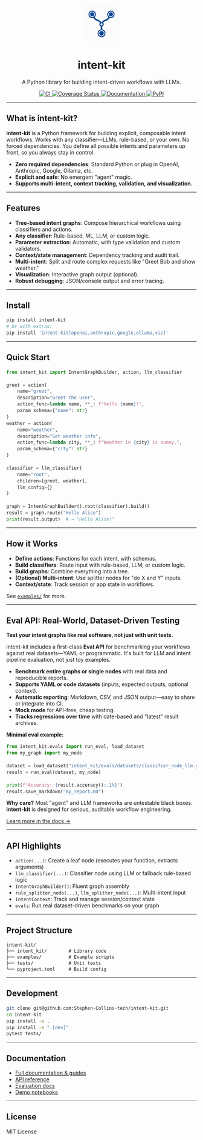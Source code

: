 <p align="center">
  <img src="assets/logo.png" alt="Intent Kit Logo" height="100" style="border-radius: 16px;"/>
</p>

<h1 align="center">intent-kit</h1>
<p align="center">A Python library for building intent-driven workflows with LLMs.</p>

<p align="center">
  <a href="https://github.com/Stephen-Collins-tech/intent-kit/actions/workflows/ci.yml">
    <img src="https://github.com/Stephen-Collins-tech/intent-kit/actions/workflows/ci.yml/badge.svg" alt="CI"/>
  </a>
  <a href="https://codecov.io/gh/Stephen-Collins-tech/intent-kit">
    <img src="https://codecov.io/gh/Stephen-Collins-tech/intent-kit/branch/main/graph/badge.svg" alt="Coverage Status"/>
  </a>
  <a href="https://docs.intentkit.io">
    <img src="https://img.shields.io/badge/docs-online-blue" alt="Documentation"/>
  </a>
  <a href="https://pypi.org/project/intentkit-py">
    <img src="https://img.shields.io/pypi/v/intentkit-py" alt="PyPI"/>
  </a>
</p>

---

## What is intent-kit?

**intent-kit** is a Python framework for building explicit, composable intent workflows.
Works with any classifier—LLMs, rule-based, or your own.
No forced dependencies. You define all possible intents and parameters up front, so you always stay in control.

* **Zero required dependencies**: Standard Python or plug in OpenAI, Anthropic, Google, Ollama, etc.
* **Explicit and safe**: No emergent "agent" magic.
* **Supports multi-intent, context tracking, validation, and visualization.**

---

## Features

* **Tree-based intent graphs**: Compose hierarchical workflows using classifiers and actions.
* **Any classifier**: Rule-based, ML, LLM, or custom logic.
* **Parameter extraction**: Automatic, with type validation and custom validators.
* **Context/state management**: Dependency tracking and audit trail.
* **Multi-intent**: Split and route complex requests like "Greet Bob and show weather."
* **Visualization**: Interactive graph output (optional).
* **Robust debugging**: JSON/console output and error tracing.

---

## Install

```bash
pip install intent-kit
# Or with extras:
pip install 'intent-kit[openai,anthropic,google,ollama,viz]'
```

---

## Quick Start

```python
from intent_kit import IntentGraphBuilder, action, llm_classifier

greet = action(
    name="greet",
    description="Greet the user",
    action_func=lambda name, **_: f"Hello {name}!",
    param_schema={"name": str}
)
weather = action(
    name="weather",
    description="Get weather info",
    action_func=lambda city, **_: f"Weather in {city} is sunny.",
    param_schema={"city": str}
)

classifier = llm_classifier(
    name="root",
    children=[greet, weather],
    llm_config={}
)

graph = IntentGraphBuilder().root(classifier).build()
result = graph.route("Hello Alice")
print(result.output)  # → "Hello Alice!"
```

---

## How it Works

* **Define actions**: Functions for each intent, with schemas.
* **Build classifiers**: Route input with rule-based, LLM, or custom logic.
* **Build graphs**: Combine everything into a tree.
* **(Optional) Multi-intent**: Use splitter nodes for "do X and Y" inputs.
* **Context/state**: Track session or app state in workflows.

See [`examples/`](examples/) for more.

---

## Eval API: Real-World, Dataset-Driven Testing

**Test your intent graphs like real software, not just with unit tests.**

intent-kit includes a first-class **Eval API** for benchmarking your workflows against real datasets—YAML or programmatic. It's built for LLM and intent pipeline evaluation, not just toy examples.

* **Benchmark entire graphs or single nodes** with real data and reproducible reports.
* **Supports YAML or code datasets** (inputs, expected outputs, optional context).
* **Automatic reporting**: Markdown, CSV, and JSON output—easy to share or integrate into CI.
* **Mock mode** for API-free, cheap testing.
* **Tracks regressions over time** with date-based and "latest" result archives.

**Minimal eval example:**

```python
from intent_kit.evals import run_eval, load_dataset
from my_graph import my_node

dataset = load_dataset("intent_kit/evals/datasets/classifier_node_llm.yaml")
result = run_eval(dataset, my_node)

print(f"Accuracy: {result.accuracy():.1%}")
result.save_markdown("my_report.md")
```

**Why care?**
Most "agent" and LLM frameworks are untestable black boxes. **intent-kit** is designed for serious, auditable workflow engineering.

[Learn more in the docs →](https://docs.intentkit.io/evaluation/)

---

## API Highlights

* `action(...)`: Create a leaf node (executes your function, extracts arguments)
* `llm_classifier(...)`: Classifier node using LLM or fallback rule-based logic
* `IntentGraphBuilder()`: Fluent graph assembly
* `rule_splitter_node(...)`, `llm_splitter_node(...)`: Multi-intent input
* `IntentContext`: Track and manage session/context state
* `evals`: Run real dataset-driven benchmarks on your graph

---

## Project Structure

```
intent-kit/
├── intent_kit/        # Library code
├── examples/          # Example scripts
├── tests/             # Unit tests
└── pyproject.toml     # Build config
```

---

## Development

```bash
git clone git@github.com:Stephen-Collins-tech/intent-kit.git
cd intent-kit
pip install -e .
pip install -e ".[dev]"
pytest tests/
```

---

## Documentation

* [Full documentation & guides](https://docs.intentkit.io)
* [API reference](https://docs.intentkit.io/reference/)
* [Evaluation docs](https://docs.intentkit.io/evaluation/)
* [Demo notebooks](https://mybinder.org/v2/gh/Stephen-Collins-tech/intent-kit/HEAD?filepath=examples%2Fsimple_demo.ipynb)

---

## License

MIT License
